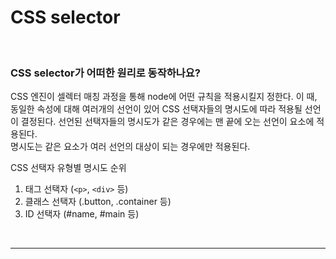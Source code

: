 # CSS selector

<br/>

### CSS selector가 어떠한 원리로 동작하나요?

CSS 엔진이 셀렉터 매칭 과정을 통해 node에 어떤 규칙을 적용시킬지 정한다.
이 때, 동일한 속성에 대해 여러개의 선언이 있어 CSS 선택자들의 명시도에 따라 적용될 선언이 결정된다.
선언된 선택자들의 명시도가 같은 경우에는 맨 끝에 오는 선언이 요소에 적용된다.  
명시도는 같은 요소가 여러 선언의 대상이 되는 경우에만 적용된다.

CSS 선택자 유형별 명시도 순위

1. 태그 선택자 (`<p>`, `<div>` 등)
2. 클래스 선택자 (.button, .container 등)
3. ID 선택자 (#name, #main 등)

<br/>

---

